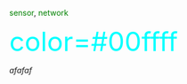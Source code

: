 
<font color=green>sensor</font>, <font color=green>network</font>

<font color=#00ffff size=72>color=#00ffff</font>


*afafaf*
